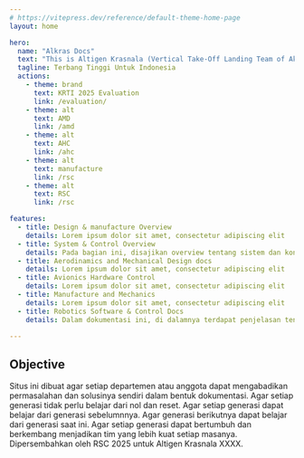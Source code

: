 ```yaml
---
# https://vitepress.dev/reference/default-theme-home-page
layout: home

hero:
  name: "Alkras Docs"
  text: "This is Altigen Krasnala (Vertical Take-Off Landing Team of Aksantara ITB) technical documentation platform. This is integrated site that provide technical documentation from manufacture to robotics software control."
  tagline: Terbang Tinggi Untuk Indonesia
  actions:
    - theme: brand
      text: KRTI 2025 Evaluation
      link: /evaluation/
    - theme: alt
      text: AMD
      link: /amd
    - theme: alt
      text: AHC
      link: /ahc
    - theme: alt
      text: manufacture
      link: /rsc
    - theme: alt
      text: RSC
      link: /rsc

features:
  - title: Design & manufacture Overview
    details: Lorem ipsum dolor sit amet, consectetur adipiscing elit
  - title: System & Control Overview
    details: Pada bagian ini, disajikan overview tentang sistem dan kontrolnya, mulai dari bagaimana sistem bekerja, hubungan antara komponen, firmware, dan software. Hubungan dan domain pekerjaan AHC dan RSC.
  - title: Aerodinamics and Mechanical Design docs
    details: Lorem ipsum dolor sit amet, consectetur adipiscing elit
  - title: Avionics Hardware Control
    details: Lorem ipsum dolor sit amet, consectetur adipiscing elit
  - title: Manufacture and Mechanics
    details: Lorem ipsum dolor sit amet, consectetur adipiscing elit
  - title: Robotics Software & Control Docs
    details: Dalam dokumentasi ini, di dalamnya terdapat penjelasan tentang RSC, domain pekerjaan RSC, sistem autonomous dan kontrol dari RSC, rancangan perangkat lunak, diagram UML, dan langkah setup pada sistem autonomous altigen krasnala.

---
```


## Objective
Situs ini dibuat agar setiap departemen atau anggota dapat mengabadikan permasalahan dan solusinya sendiri dalam bentuk dokumentasi. Agar setiap generasi tidak perlu belajar dari nol dan reset. Agar setiap generasi dapat belajar dari generasi sebelumnnya. Agar generasi berikutnya dapat belajar dari generasi saat ini. Agar setiap generasi dapat bertumbuh dan berkembang menjadikan tim yang lebih kuat setiap masanya. Dipersembahkan oleh RSC 2025 untuk Altigen Krasnala XXXX.
